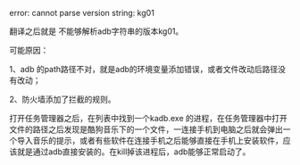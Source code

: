 error: cannot parse version string: kg01

翻译之后就是 不能够解析adb字符串的版本kg01。


可能原因：

1、adb 的path路径不对，就是adb的环境变量添加错误，或者文件改动后路径没有改动；

2、防火墙添加了拦截的规则。

打开任务管理器之后，在列表中找到一个kadb.exe 的进程，在任务管理器中打开文件的路径之后发现是酷狗音乐下的一个文件，一连接手机到电脑之后就会弹出一个导入音乐的提示，或者有些软件在连接手机之后能够直接在手机上安装软件，应该就是通过adb直接安装的。在kill掉该进程后，adb能够正常启动了。